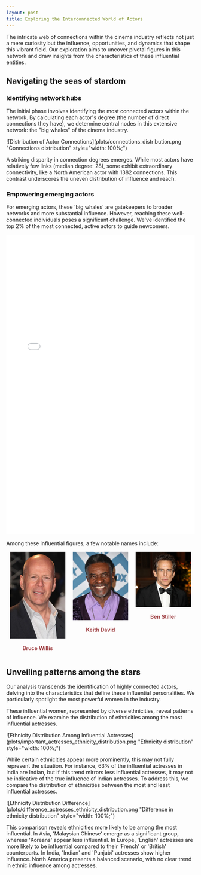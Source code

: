 ```yaml
---
layout: post
title: Exploring the Interconnected World of Actors
---
```


The intricate web of connections within the cinema industry reflects not just a mere curiosity but the influence, opportunities, and dynamics that shape this vibrant field. Our exploration aims to uncover pivotal figures in this network and draw insights from the characteristics of these influential entities.

## Navigating the seas of stardom

### Identifying network hubs

The initial phase involves identifying the most connected actors within the network. By calculating each actor's degree (the number of direct connections they have), we determine central nodes in this extensive network: the "big whales" of the cinema industry.

![Distribution of Actor Connections](plots/connections_distribution.png "Connections distribution" style="width: 100%;")

A striking disparity in connection degrees emerges. While most actors have relatively few links (median degree: 28), some exhibit extraordinary connectivity, like a North American actor with 1382 connections. This contrast underscores the uneven distribution of influence and reach.

### Empowering emerging actors

For emerging actors, these 'big whales' are gatekeepers to broader networks and more substantial influence. However, reaching these well-connected individuals poses a significant challenge. We've identified the top 2% of the most connected, active actors to guide newcomers.

<iframe src="plots/network_graph.html" style="width: 100%; height: 800px; border: none;"></iframe>

Among these influential figures, a few notable names include:

<div style="display: flex; justify-content: center;">
	<div style="text-align: center; margin: 0 10px; flex: 1;">
		<img src="images/Bruce-Willis.png" alt="Bruce Willis" style="width: 150px;">
		<p style="font-weight: bold; color: #a04144;">Bruce Willis</p>
	</div>
	<div style="text-align: center; margin: 0 10px; flex: 1;">
		<img src="images/Keith-David.png" alt="Keith David" style="width: 150px;">
		<p style="font-weight: bold; color: #a04144;">Keith David</p>
	</div>
	<div style="text-align: center; margin: 0 10px; flex: 1;">
		<img src="images/Ben-Stiller.png" alt="Ben Stiller" style="width: 150px;">
		<p style="font-weight: bold; color: #a04144;">Ben Stiller</p>
	</div>
</div>

## Unveiling patterns among the stars

Our analysis transcends the identification of highly connected actors, delving into the characteristics that define these influential personalities. We particularly spotlight the most powerful women in the industry.

These influential women, represented by diverse ethnicities, reveal patterns of influence. We examine the distribution of ethnicities among the most influential actresses.

![Ethnicity Distribution Among Influential Actresses](plots/important_actresses_ethnicity_distribution.png "Ethnicity distribution" style="width: 100%;")

While certain ethnicities appear more prominently, this may not fully represent the situation. For instance, 63% of the influential actresses in India are Indian, but if this trend mirrors less influential actresses, it may not be indicative of the true influence of Indian actresses. To address this, we compare the distribution of ethnicities between the most and least influential actresses.

![Ethnicity Distribution Difference](plots/difference_actresses_ethnicity_distribution.png "Difference in ethnicity distribution" style="width: 100%;")

This comparison reveals ethnicities more likely to be among the most influential. In Asia, 'Malaysian Chinese' emerge as a significant group, whereas 'Koreans' appear less influential. In Europe, 'English' actresses are more likely to be influential compared to their 'French' or 'British' counterparts. In India, 'Indian' and 'Punjabi' actresses show higher influence. North America presents a balanced scenario, with no clear trend in ethnic influence among actresses.